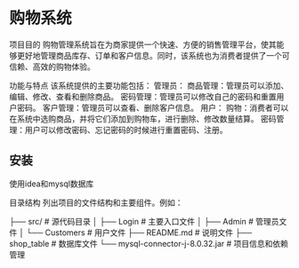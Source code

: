 # 购物系统

项目目的
购物管理系统旨在为商家提供一个快速、方便的销售管理平台，使其能够更好地管理商品库存、订单和客户信息。同时，该系统也为消费者提供了一个可信赖、高效的购物体验。

功能与特点
该系统提供的主要功能包括：
管理员：
商品管理：管理员可以添加、编辑、修改、查看和删除商品。
密码管理：管理员可以修改自己的密码和重置用户密码。
客户管理：管理员可以查看、删除客户信息。
用户：
购物：消费者可以在系统中选购商品，并将它们添加到购物车，进行删除、修改数量结算。
密码管理：用户可以修改密码、忘记密码的时候进行重置密码、注册。

## 安装

使用idea和mysql数据库

目录结构
列出项目的文件结构和主要组件。例如：

├── src/                     # 源代码目录
│   ├── Login                # 主要入口文件
│   ├── Admin                # 管理员文件
│   └── Customers            # 用户文件
├── README.md                # 说明文件
├── shop_table               # 数据库文件
└── mysql-connector-j-8.0.32.jar             # 项目信息和依赖管理
